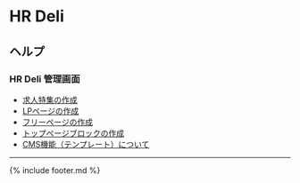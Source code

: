 # HR Deli

## ヘルプ
<!--### 導入までに関するご質問
* 独自ドメイン
-->
### HR Deli 管理画面
* [求人特集の作成](https://github.com/e2info/hrdeli-docs/manual/special_feature.md)
* [LPページの作成](https://github.com/e2info/hrdeli-docs/manual/lp.md)
* [フリーページの作成](https://github.com/e2info/hrdeli-docs/manual/contents.md)
* [トップページブロックの作成](https://github.com/e2info/hrdeli-docs/manual/top_block.md)
* [CMS機能（テンプレート）について](https://github.com/e2info/hrdeli-docs/manual/cms.md)
<!--
* PORTERS 同期エラー
    * [PORTERS マッピングエラーとは？](https://github.com/e2info/hrdeli-docs/manual/sync_error.md#description)
    * [PORTERS マッピングエラーを解消したい](https://github.com/e2info/hrdeli-docs/manual/sync_error.md#cancellation)
* PORTERS連携エラー
    * [PORTERS 連携エラーとは？](https://github.com/e2info/hrdeli-docs/manual/update_error.md#description)
    * [PORTERS 連携エラーを解消したい](https://github.com/e2info/hrdeli-docs/manual/update_error.md#cancellation)

-->

-----

{% include footer.md %}
